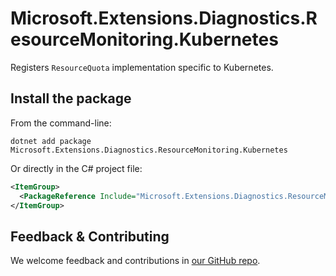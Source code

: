 # Microsoft.Extensions.Diagnostics.ResourceMonitoring.Kubernetes

Registers `ResourceQuota` implementation specific to Kubernetes.

## Install the package

From the command-line:

```console
dotnet add package Microsoft.Extensions.Diagnostics.ResourceMonitoring.Kubernetes
```

Or directly in the C# project file:

```xml
<ItemGroup>
  <PackageReference Include="Microsoft.Extensions.Diagnostics.ResourceMonitoring.Kubernetes" Version="[CURRENTVERSION]" />
</ItemGroup>
```


## Feedback & Contributing

We welcome feedback and contributions in [our GitHub repo](https://github.com/dotnet/extensions).
